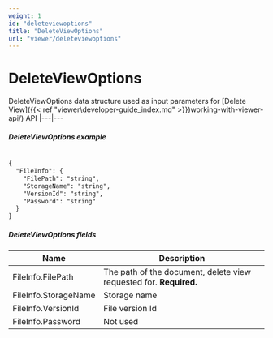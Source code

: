 ```yaml
---
weight: 1
id: "deleteviewoptions"
title: "DeleteViewOptions"
url: "viewer/deleteviewoptions"
---
```


# DeleteViewOptions #

DeleteViewOptions data structure used as input parameters for [Delete View]({{< ref "viewer\developer-guide\_index.md" >}})working-with-viewer-api/) API 
|---|---

##### DeleteViewOptions example #####

```html 

{
  "FileInfo": {
    "FilePath": "string",
    "StorageName": "string",
    "VersionId": "string",
    "Password": "string"
  }
}

 ```

##### DeleteViewOptions fields #####

|Name|Description
|---|---
|FileInfo.FilePath|The path of the document, delete view requested for. **Required.**
|FileInfo.StorageName|Storage name
|FileInfo.VersionId|File version Id
|FileInfo.Password|Not used

